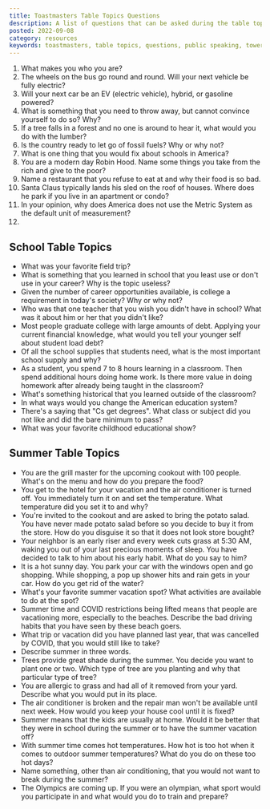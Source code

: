 ```yaml
---
title: Toastmasters Table Topics Questions
description: A list of questions that can be asked during the table topics section of Toastmasters meeting
posted: 2022-09-08
category: resources
keywords: toastmasters, table topics, questions, public speaking, tower toastmasters
---
```


1. What makes you who you are?
2. The wheels on the bus go round and round. Will your next vehicle be fully electric?
3. Will your next car be an EV (electric vehicle), hybrid, or gasoline powered?
4. What is something that you need to throw away, but cannot convince yourself to do so? Why?
5. If a tree falls in a forest and no one is around to hear it, what would you do with the lumber?
6. Is the country ready to let go of fossil fuels? Why or why not?
7. What is one thing that you would fix about schools in America?
8. You are a modern day Robin Hood. Name some things you take from the rich and give to the poor?
9. Name a restaurant that you refuse to eat at and why their food is so bad. 
10. Santa Claus typically lands his sled on the roof of houses. Where does he park if you live in an apartment or condo?
11. In your opinion, why does America does not use the Metric System as the default unit of measurement?
12. 


## School Table Topics

* What was your favorite field trip?
* What is something that you learned in school that you least use or don't use in your career? Why is the topic useless?
* Given the number of career opportunities available, is college a requirement in today's society? Why or why not?
* Who was that one teacher that you wish you didn't have in school? What was it about him or her that you didn't like?
* Most people graduate college with large amounts of debt. Applying your current financial knowledge, what would you tell your younger self about student load debt?
* Of all the school supplies that students need, what is the most important school supply and why?
* As a student, you spend 7 to 8 hours learning in a classroom. Then spend additional hours doing home work. Is there more value in doing homework after already being taught in the classroom?
* What's something historical that you learned outside of the classroom?
* In what ways would you change the American education system?
* There's a saying that "Cs get degrees". What class or subject did you not like and did the bare minimum to pass?
* What was your favorite childhood educational show?

## Summer Table Topics

* You are the grill master for the upcoming cookout with 100 people. What's on the menu and how do you prepare the food?
* You get to the hotel for your vacation and the air conditioner is turned off. You immediately turn it on and set the temperature. What temperature did you set it to and why?
* You're invited to the cookout and are asked to bring the potato salad. You have never made potato salad before so you decide to buy it from the store. How do you disguise it so that it does not look store bought?
* Your neighbor is an early riser and every week cuts grass at 5:30 AM, waking you out of your last precious moments of sleep. You have decided to talk to him about his early habit. What do you say to him?
* It is a hot sunny day. You park your car with the windows open and go shopping. While shopping, a pop up shower hits and rain gets in your car. How do you get rid of the water?
* What's your favorite summer vacation spot? What activities are available to do at the spot?
* Summer time and COVID restrictions being lifted means that people are vacationing more, especially to the beaches. Describe the bad driving habits that you have seen by these beach goers.
* What trip or vacation did you have planned last year, that was cancelled by COVID, that you would still like to take?
* Describe summer in three words.
* Trees provide great shade during the summer. You decide you want to plant one or two. Which type of tree are you planting and why that particular type of tree?
* You are allergic to grass and had all of it removed from your yard. Describe what you would put in its place.
* The air conditioner is broken and the repair man won't be available until next week. How would you keep your house cool until it is fixed?
* Summer means that the kids are usually at home. Would it be better that they were in school during the summer or to have the summer vacation off?
* With summer time comes hot temperatures. How hot is too hot when it comes to outdoor summer temperatures? What do you do on these too hot days?
* Name something, other than air conditioning, that you would not want to break during the summer?
* The Olympics are coming up. If you were an olympian, what sport would you participate in and what would you do to train and prepare?
